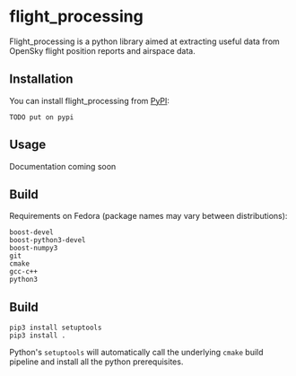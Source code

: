 # flight_processing

Flight_processing is a python library aimed at extracting useful data from OpenSky flight position reports and airspace data.

## Installation

You can install flight_processing from [PyPI](https://pypi.org/):
```
TODO put on pypi
```

## Usage

Documentation coming soon

## Build

Requirements on Fedora (package names may vary between distributions):

```
boost-devel
boost-python3-devel
boost-numpy3
git
cmake
gcc-c++
python3
```

## Build

```
pip3 install setuptools
pip3 install .
```

Python's `setuptools` will automatically call the underlying `cmake` build pipeline and install all the python prerequisites.